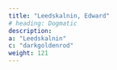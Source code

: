 ```yaml
---
title: "Leedskalnin, Edward"
# heading: Dogmatic
description: 
a: "Leedskalnin"
c: "darkgoldenrod"
weight: 121
---
```

